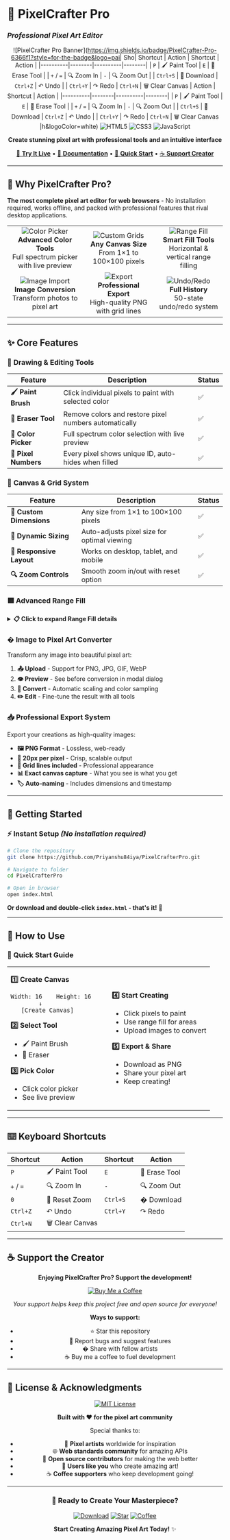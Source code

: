 # 🎨 PixelCrafter Pro
### *Professional Pixel Art Editor*

<div align="center">

![PixelCrafter Pro Banner](https://img.shields.io/badge/PixelCrafter-Pro-6366f1?style=for-the-badge&logo=pai| Sho| Shortcut | Action | Shortcut | Action |
|----------|--------|----------|--------|
| `P` | 🖌️ Paint Tool | `E` | 🧹 Erase Tool |
| `+` / `=` | 🔍 Zoom In | `-` | 🔍 Zoom Out |
| `Ctrl+S` | 💾 Download | `Ctrl+Z` | ↶ Undo |
| `Ctrl+Y` | ↷ Redo | `Ctrl+N` | 🗑️ Clear Canvas | Action | Shortcut | Action |
|----------|--------|----------|--------|
| `P` | 🖌️ Paint Tool | `E` | 🧹 Erase Tool |
| `+` / `=` | 🔍 Zoom In | `-` | 🔍 Zoom Out |
| `Ctrl+S` | 💾 Download | `Ctrl+Z` | ↶ Undo |
| `Ctrl+Y` | ↷ Redo | `Ctrl+N` | 🗑️ Clear Canvas |h&logoColor=white)
![HTML5](https://img.shields.io/badge/HTML5-E34F26?style=for-the-badge&logo=html5&logoColor=white)
![CSS3](https://img.shields.io/badge/CSS3-1572B6?style=for-the-badge&logo=css3&logoColor=white)
![JavaScript](https://img.shields.io/badge/JavaScript-F7DF1E?style=for-the-badge&logo=javascript&logoColor=black)

**Create stunning pixel art with professional tools and an intuitive interface**

[🚀 **Try It Live**](#getting-started) • [📖 **Documentation**](#features) • [🎯 **Quick Start**](#how-to-use) • [☕ **Support Creator**](https://coff.ee/priyanshu6o)

</div>

---

## 🌟 **Why PixelCrafter Pro?**

**The most complete pixel art editor for web browsers** - No installation required, works offline, and packed with professional features that rival desktop applications.

<table>
<tr>
<td align="center">
<img src="https://img.shields.io/badge/🎨-Color%20Picker-blue?style=flat-square" alt="Color Picker"/>
<br><strong>Advanced Color Tools</strong>
<br>Full spectrum picker with live preview
</td>
<td align="center">
<img src="https://img.shields.io/badge/📐-Custom%20Grids-green?style=flat-square" alt="Custom Grids"/>
<br><strong>Any Canvas Size</strong>
<br>From 1×1 to 100×100 pixels
</td>
<td align="center">
<img src="https://img.shields.io/badge/🟥-Range%20Fill-red?style=flat-square" alt="Range Fill"/>
<br><strong>Smart Fill Tools</strong>
<br>Horizontal & vertical range filling
</td>
</tr>
<tr>
<td align="center">
<img src="https://img.shields.io/badge/🖼️-Image%20Import-purple?style=flat-square" alt="Image Import"/>
<br><strong>Image Conversion</strong>
<br>Transform photos to pixel art
</td>
<td align="center">
<img src="https://img.shields.io/badge/📥-Export%20PNG-orange?style=flat-square" alt="Export"/>
<br><strong>Professional Export</strong>
<br>High-quality PNG with grid lines
</td>
<td align="center">
<img src="https://img.shields.io/badge/⚡-Undo%2FRedo-yellow?style=flat-square" alt="Undo/Redo"/>
<br><strong>Full History</strong>
<br>50-state undo/redo system
</td>
</tr>
</table>

---

## ✨ **Core Features**

### 🎨 **Drawing & Editing Tools**

| Feature | Description | Status |
|---------|-------------|--------|
| **🖌️ Paint Brush** | Click individual pixels to paint with selected color | ✅ |
| **🧹 Eraser Tool** | Remove colors and restore pixel numbers automatically | ✅ |
| **🎯 Color Picker** | Full spectrum color selection with live preview | ✅ |
| **🔢 Pixel Numbers** | Every pixel shows unique ID, auto-hides when filled | ✅ |

### 📐 **Canvas & Grid System**

| Feature | Description | Status |
|---------|-------------|--------|
| **📏 Custom Dimensions** | Any size from 1×1 to 100×100 pixels | ✅ |
| **🔄 Dynamic Sizing** | Auto-adjusts pixel size for optimal viewing | ✅ |
| **📱 Responsive Layout** | Works on desktop, tablet, and mobile | ✅ |
| **🔍 Zoom Controls** | Smooth zoom in/out with reset option | ✅ |

### 🟥 **Advanced Range Fill**

<details>
<summary><strong>📋 Click to expand Range Fill details</strong></summary>

```
🎯 How Range Fill Works:
┌─────────────────────────────────┐
│  Start Pixel: 1    End Pixel: 8 │
│                                 │
│  Direction: ○ Horizontal        │
│            ○ Vertical          │
│                                 │
│  Result: [1][2][3][4]          │
│         [5][6][7][8]          │
└─────────────────────────────────┘
```

**Features:**
- 🎯 Precise pixel range selection (start → end)
- ↔️ Horizontal fill: Left to right, row by row
- ↕️ Vertical fill: Top to bottom, column by column
- ✨ Smooth fill animations
- 🎨 Uses currently selected color

</details>

### �️ **Image to Pixel Art Converter**

Transform any image into beautiful pixel art:

1. **📤 Upload** - Support for PNG, JPG, GIF, WebP
2. **👁️ Preview** - See before conversion in modal dialog
3. **🔄 Convert** - Automatic scaling and color sampling
4. **✏️ Edit** - Fine-tune the result with all tools

### 📥 **Professional Export System**

Export your creations as high-quality images:

- **🖼️ PNG Format** - Lossless, web-ready
- **📏 20px per pixel** - Crisp, scalable output
- **🔲 Grid lines included** - Professional appearance
- **📊 Exact canvas capture** - What you see is what you get
- **🏷️ Auto-naming** - Includes dimensions and timestamp

---

## 🚀 **Getting Started**

### **⚡ Instant Setup** *(No installation required)*

```bash
# Clone the repository
git clone https://github.com/Priyanshu84iya/PixelCrafterPro.git

# Navigate to folder
cd PixelCrafterPro

# Open in browser
open index.html
```

**Or download and double-click `index.html` - that's it!** 🎉

---

## 🎯 **How to Use**

### **🏁 Quick Start Guide**

<table>
<tr>
<td width="50%">

**1️⃣ Create Canvas**
```
Width: 16    Height: 16
        ↓
   [Create Canvas]
```

**2️⃣ Select Tool**
- 🖌️ Paint Brush  
- 🧹 Eraser

**3️⃣ Pick Color**
- Click color picker
- See live preview

</td>
<td width="50%">

**4️⃣ Start Creating**
- Click pixels to paint
- Use range fill for areas
- Upload images to convert

**5️⃣ Export & Share**
- Download as PNG
- Share your pixel art
- Keep creating!

</td>
</tr>
</table>

---

## ⌨️ **Keyboard Shortcuts**

<div align="center">

| Shortcut | Action | Shortcut | Action |
|----------|--------|----------|--------|
| `P` | 🖌️ Paint Tool | `E` | 🧹 Erase Tool |
| `+` / `=` | 🔍 Zoom In | `-` | 🔍 Zoom Out |
| `0` | 🎯 Reset Zoom | `Ctrl+S` | � Download |
| `Ctrl+Z` | ↶ Undo | `Ctrl+Y` | ↷ Redo |
| `Ctrl+N` | 🗑️ Clear Canvas | | |

</div>

---

## ☕ **Support the Creator**

<div align="center">

**Enjoying PixelCrafter Pro? Support the development!**

[![Buy Me a Coffee](https://img.shields.io/badge/☕-Buy%20Me%20a%20Coffee-ff6b6b?style=for-the-badge&logo=coffee&logoColor=white)](https://coff.ee/priyanshu6o)

*Your support helps keep this project free and open source for everyone!*

**Ways to support:**
- ⭐ Star this repository
- 🐛 Report bugs and suggest features  
- � Share with fellow artists
- ☕ Buy me a coffee to fuel development

</div>

---

## 📄 **License & Acknowledgments**

<div align="center">

[![MIT License](https://img.shields.io/badge/License-MIT-yellow.svg?style=for-the-badge)](https://opensource.org/licenses/MIT)

**Built with ❤️ for the pixel art community**

Special thanks to:
- 🎨 **Pixel artists** worldwide for inspiration
- 🌐 **Web standards community** for amazing APIs
- 🚀 **Open source contributors** for making the web better
- 👥 **Users like you** who create amazing art!
- ☕ **Coffee supporters** who keep development going!

---

### **🎨 Ready to Create Your Masterpiece?**

[![Download](https://img.shields.io/badge/📥%20Download-PixelCrafter%20Pro-6366f1?style=for-the-badge&logo=download)](https://github.com/Priyanshu84iya/PixelCrafterPro/archive/main.zip)
[![Star](https://img.shields.io/badge/⭐%20Star-This%20Repo-gold?style=for-the-badge&logo=github)](https://github.com/Priyanshu84iya/PixelCrafterPro)
[![Coffee](https://img.shields.io/badge/☕%20Coffee-Support%20Creator-ff6b6b?style=for-the-badge&logo=coffee)](https://coff.ee/priyanshu6o)

**Start Creating Amazing Pixel Art Today!** ✨

</div>
